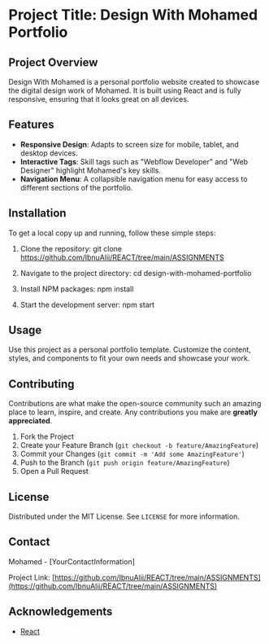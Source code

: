 # Project Title: Design With Mohamed Portfolio

## Project Overview

Design With Mohamed is a personal portfolio website created to showcase the digital design work of Mohamed. It is built using React and is fully responsive, ensuring that it looks great on all devices.

## Features

- **Responsive Design**: Adapts to screen size for mobile, tablet, and desktop devices.
- **Interactive Tags**: Skill tags such as "Webflow Developer" and "Web Designer" highlight Mohamed's key skills.
- **Navigation Menu**: A collapsible navigation menu for easy access to different sections of the portfolio.

## Installation

To get a local copy up and running, follow these simple steps:

1. Clone the repository:
git clone https://github.com/IbnuAlii/REACT/tree/main/ASSIGNMENTS

2. Navigate to the project directory:
cd design-with-mohamed-portfolio

3. Install NPM packages:
npm install

4. Start the development server:
npm start


## Usage

Use this project as a personal portfolio template. Customize the content, styles, and components to fit your own needs and showcase your work.

## Contributing

Contributions are what make the open-source community such an amazing place to learn, inspire, and create. Any contributions you make are **greatly appreciated**.

1. Fork the Project
2. Create your Feature Branch (`git checkout -b feature/AmazingFeature`)
3. Commit your Changes (`git commit -m 'Add some AmazingFeature'`)
4. Push to the Branch (`git push origin feature/AmazingFeature`)
5. Open a Pull Request

## License

Distributed under the MIT License. See `LICENSE` for more information.

## Contact

Mohamed - [YourContactInformation]

Project Link: [https://github.com/IbnuAlii/REACT/tree/main/ASSIGNMENTS](https://github.com/IbnuAlii/REACT/tree/main/ASSIGNMENTS)

## Acknowledgements

- [React](https://reactjs.org/)

